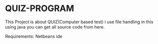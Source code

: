# QUIZ-PROGRAM
This Project is about QUIZ(Computer based test) i use file handling in this using java you can get all source code from here.


Requirements:
Netbeans ide
